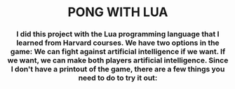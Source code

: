 <h1 align="center">PONG WITH LUA</h1>
<h3 align="center">I did this project with the Lua programming language that I learned from Harvard courses. We have two options in the game: We can fight against artificial intelligence if we want. If we want, we can make both players artificial intelligence. Since I don't have a printout of the game, there are a few things you need to do to try it out:</h3>



